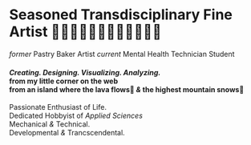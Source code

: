 # Seasoned Transdisciplinary Fine Artist 👩🏻‍🔧👩🏻‍💻👩🏻‍🏫👩🏻‍🍳
*former* Pastry Baker Artist *current* Mental Health Technician Student</br> 
#### *Creating. Designing. Visualizing. Analyzing.*<br>from my little corner on the web<br> from an island where the lava flows🌋 *&* the highest mountain snows🗻</br>
Passionate Enthusiast of Life.<br> 
Dedicated Hobbyist of *Applied Sciences* <br>
Mechanical *&* Technical.<br> Developmental *&* Trancscendental.
